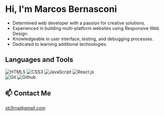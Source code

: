 # Hi, I'm Marcos Bernasconi

- Determined web developer with a passion for creative solutions.
- Experienced in building multi-platform websites using Responsive Web Design. 
- Knowledgeable in user interface, testing, and debugging processes.
- Dedicated to learning additional technologies.

## Languages and Tools
![HTML5](https://img.shields.io/badge/-HTML-000000?style=flat&logo=html5)
![CSS3](https://img.shields.io/badge/-CSS-000000?style=flat&logo=css3&logoColor=blue)
![JavaScript](https://img.shields.io/badge/-JavaScript-000000?style=flat&logo=javascript)
![React.js](https://img.shields.io/badge/-React.js-000000?style=flat&logo=react)
<br/>
![Git](https://img.shields.io/badge/-Git-000000?style=flat&logo=git)
![Github](https://img.shields.io/badge/-GitHub-000000?style=flat&logo=github)

## 📫 Contact Me
xb3rna@gmail.com
